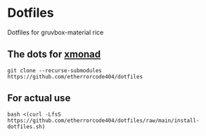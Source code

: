 # Dotfiles
Dotfiles for gruvbox-material rice
## The dots for [xmonad](https://github.com/etherrorcode404/xmonad) 
```
git clone --recurse-submodules https://github.com/etherrorcode404/dotfiles
```

## For actual use
```
bash <(curl -LfsS https://github.com/etherrorcode404/dotfiles/raw/main/install-dotfiles.sh)
```
